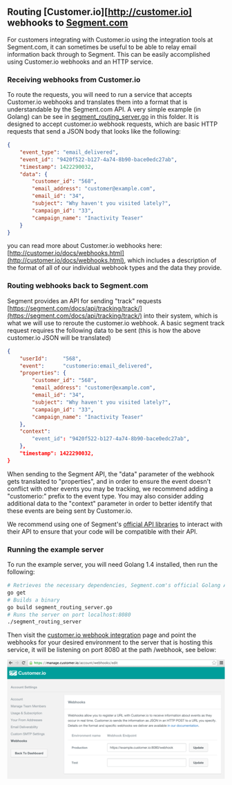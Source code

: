 ## Routing [Customer.io][http://customer.io] webhooks to [Segment.com](http://segment.com)

For customers integrating with Customer.io using the integration tools at Segment.com, it can sometimes be useful to be able to relay email information back through to Segment. This can be easily accomplished using Customer.io webhooks and an HTTP service.

### Receiving webhooks from Customer.io

To route the requests, you will need to run a service that accepts Customer.io webhooks and translates them into a format that is understandable by the Segment.com API. A very simple example (in Golang) can be see in [segment_routing_server.go](segment_routing_server.go) in this folder. It is designed to accept customer.io webhook requests, which are basic HTTP requests that send a JSON body that looks like the following:

```json
{
    "event_type": "email_delivered",
    "event_id": "9420f522-b127-4a74-8b90-bace0edc27ab",
    "timestamp": 1422290032,
    "data": {
        "customer_id": "568",
        "email_address": "customer@example.com",
        "email_id": "34",
        "subject": "Why haven't you visited lately?",
        "campaign_id": "33",
        "campaign_name": "Inactivity Teaser"
    }
}
```

you can read more about Customer.io webhooks here: [http://customer.io/docs/webhooks.html](http://customer.io/docs/webhooks.html), which includes a description of the format of all of our individual webhook types and the data they provide.

### Routing webhooks back to Segment.com

Segment provides an API for sending "track" requests [https://segment.com/docs/api/tracking/track/](https://segment.com/docs/api/tracking/track/) into their system, which is what we will use to reroute the customer.io webhook. A basic segment track request requires the following data to be sent (this is how the above customer.io JSON will be translated)

```json
{
    "userId":     "568",
    "event":      "customerio:email_delivered",
    "properties": {
        "customer_id": "568",
        "email_address": "customer@example.com",
        "email_id": "34",
        "subject": "Why haven't you visited lately?",
        "campaign_id": "33",
        "campaign_name": "Inactivity Teaser"
    },
    "context":
        "event_id": "9420f522-b127-4a74-8b90-bace0edc27ab",
    },
    "timestamp": 1422290032,
}
```

When sending to the Segment API, the "data" parameter of the webhook gets translated to "properties", and in order to ensure the event doesn't conflict with other events you may be tracking, we recommend adding a "customerio:" prefix to the event type. You may also consider adding additional data to the "context" parameter in order to better identify that these events are being sent by Customer.io.

We recommend using one of Segment's [official API libraries](https://segment.com/docs/libraries/) to interact with their API to ensure that your code will be compatible with their API.

### Running the example server

To run the example server, you will need Golang 1.4 installed, then run the following:

```bash
# Retrieves the necessary dependencies, Segment.com's official Golang API client
go get
# Builds a binary
go build segment_routing_server.go
# Runs the server on port localhost:8080
./segment_routing_server
```

Then visit the [customer.io webhook integration](https://manage.customer.io/account/webhooks/edit) page and point the webhooks for your desired environment to the server that is hosting this service, it will be listening on port 8080 at the path /webhook, see below:

![Configuring your webhooks in Customer.io](images/webhook_config.png "Configuring your webhooks in Customer.io")

